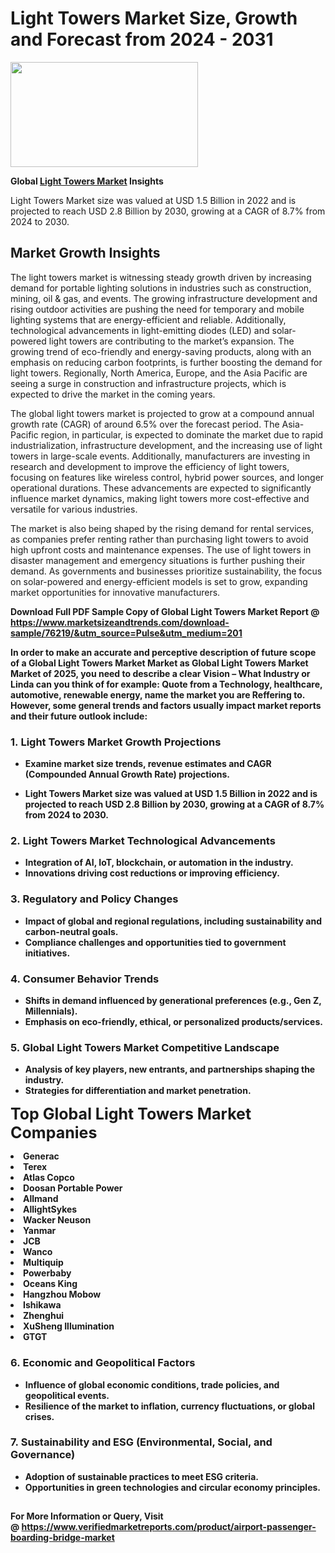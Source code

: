 <H1>Light Towers Market Size, Growth and Forecast from 2024 - 2031</H1><img class="aligncenter size-medium wp-image-584254" src="https://thirdeyenews.in/wp-content/uploads/2024/09/Global-Market-Research-300x168.jpeg" alt="" width="300" height="168" /><p><strong>Global&nbsp;<a href="https://www.marketsizeandtrends.com/download-sample/76219/&amp;utm_source=Pulse&amp;utm_medium=201">Light Towers Market</a> Insights</strong></p><p>Light Towers Market size was valued at USD 1.5 Billion in 2022 and is projected to reach USD 2.8 Billion by 2030, growing at a CAGR of 8.7% from 2024 to 2030.</p><p><h2>Market Growth Insights</h2> <p>The light towers market is witnessing steady growth driven by increasing demand for portable lighting solutions in industries such as construction, mining, oil & gas, and events. The growing infrastructure development and rising outdoor activities are pushing the need for temporary and mobile lighting systems that are energy-efficient and reliable. Additionally, technological advancements in light-emitting diodes (LED) and solar-powered light towers are contributing to the market’s expansion. The growing trend of eco-friendly and energy-saving products, along with an emphasis on reducing carbon footprints, is further boosting the demand for light towers. Regionally, North America, Europe, and the Asia Pacific are seeing a surge in construction and infrastructure projects, which is expected to drive the market in the coming years.</p> <p><strong></strong></p> <p>The global light towers market is projected to grow at a compound annual growth rate (CAGR) of around 6.5% over the forecast period. The Asia-Pacific region, in particular, is expected to dominate the market due to rapid industrialization, infrastructure development, and the increasing use of light towers in large-scale events. Additionally, manufacturers are investing in research and development to improve the efficiency of light towers, focusing on features like wireless control, hybrid power sources, and longer operational durations. These advancements are expected to significantly influence market dynamics, making light towers more cost-effective and versatile for various industries. <p>The market is also being shaped by the rising demand for rental services, as companies prefer renting rather than purchasing light towers to avoid high upfront costs and maintenance expenses. The use of light towers in disaster management and emergency situations is further pushing their demand. As governments and businesses prioritize sustainability, the focus on solar-powered and energy-efficient models is set to grow, expanding market opportunities for innovative manufacturers.</p> <p><strong></p><p><span class=""><strong>Download Full PDF Sample Copy of Global Light Towers Market Report</strong> @ <a href="https://www.marketsizeandtrends.com/download-sample/76219/&amp;utm_source=Pulse&amp;utm_medium=201" target="_blank">https://www.marketsizeandtrends.com/download-sample/76219/&amp;utm_source=Pulse&amp;utm_medium=201</a></span></p><p>In order to make an accurate and perceptive description of future scope of a Global&nbsp;Light Towers Market Market as Global&nbsp;Light Towers Market Market of 2025, you need to describe a clear Vision &ndash; What Industry or Linda can you think of for example: Quote from a Technology, healthcare, automotive, renewable energy, name the market you are Reffering to. However, some general trends and factors usually impact market reports and their future outlook include:</p><h3>1.&nbsp;<strong>Light Towers Market Growth Projections</strong></h3><ul><li>Examine market size trends, revenue estimates and CAGR (Compounded Annual Growth Rate) projections.</li><li><p>Light Towers Market size was valued at USD 1.5 Billion in 2022 and is projected to reach USD 2.8 Billion by 2030, growing at a CAGR of 8.7% from 2024 to 2030.</p></li></ul><h3>2.&nbsp;<strong>Light Towers Market Technological Advancements</strong></h3><ul><li>Integration of AI, IoT, blockchain, or automation in the industry.</li><li>Innovations driving cost reductions or improving efficiency.</li></ul><h3>3.&nbsp;<strong>Regulatory and Policy Changes</strong></h3><ul><li>Impact of global and regional regulations, including sustainability and carbon-neutral goals.</li><li>Compliance challenges and opportunities tied to government initiatives.</li></ul><h3>4.&nbsp;<strong>Consumer Behavior Trends</strong></h3><ul><li>Shifts in demand influenced by generational preferences (e.g., Gen Z, Millennials).</li><li>Emphasis on eco-friendly, ethical, or personalized products/services.</li></ul><h3>5.&nbsp;<strong>Global Light Towers Market Competitive Landscape</strong></h3><ul><li>Analysis of key players, new entrants, and partnerships shaping the industry.</li><li>Strategies for differentiation and market penetration.</li></ul><p data-pm-slice="1 1 []"><span style="color: inherit; font-family: inherit; font-size: 25px;">Top Global Light Towers Market Companies</span></p><div class="" data-test-id=""><p><li>Generac</li><li> Terex</li><li> Atlas Copco</li><li> Doosan Portable Power</li><li> Allmand</li><li> AllightSykes</li><li> Wacker Neuson</li><li> Yanmar</li><li> JCB</li><li> Wanco</li><li> Multiquip</li><li> Powerbaby</li><li> Oceans King</li><li> Hangzhou Mobow</li><li> Ishikawa</li><li> Zhenghui</li><li> XuSheng Illumination</li><li> GTGT</li></p></div><h3>6.&nbsp;<strong>Economic and Geopolitical Factors</strong></h3><ul><li>Influence of global economic conditions, trade policies, and geopolitical events.</li><li>Resilience of the market to inflation, currency fluctuations, or global crises.</li></ul><h3>7.&nbsp;<strong>Sustainability and ESG (Environmental, Social, and Governance)</strong></h3><ul><li>Adoption of sustainable practices to meet ESG criteria.</li><li>Opportunities in green technologies and circular economy principles.</li></ul><h2><strong style="font-size: 14px;">For More Information or Query, Visit @&nbsp;</strong><a style="background-color: #ffffff; font-size: 14px;" href="https://www.marketsizeandtrends.com/report/light-towers-market/" target="_blank">https://www.verifiedmarketreports.com/product/airport-passenger-boarding-bridge-market</a></h2>
